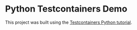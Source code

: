 # Python Testcontainers Demo

This project was built using the [Testcontainers Python tutorial](https://testcontainers.com/guides/getting-started-with-testcontainers-for-python/).
